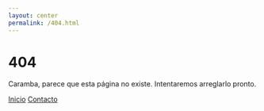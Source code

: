 ```yaml
---
layout: center
permalink: /404.html
---
```


# 404

Caramba, parece que esta página no existe. Intentaremos arreglarlo pronto. 

<div class="mt3">
  <a href="{{ site.baseurl }}/" class="button button-blue button-big">Inicio</a>
  <a href="{{ site.baseurl }}/contact/" class="button button-blue button-big">Contacto</a>
</div>
